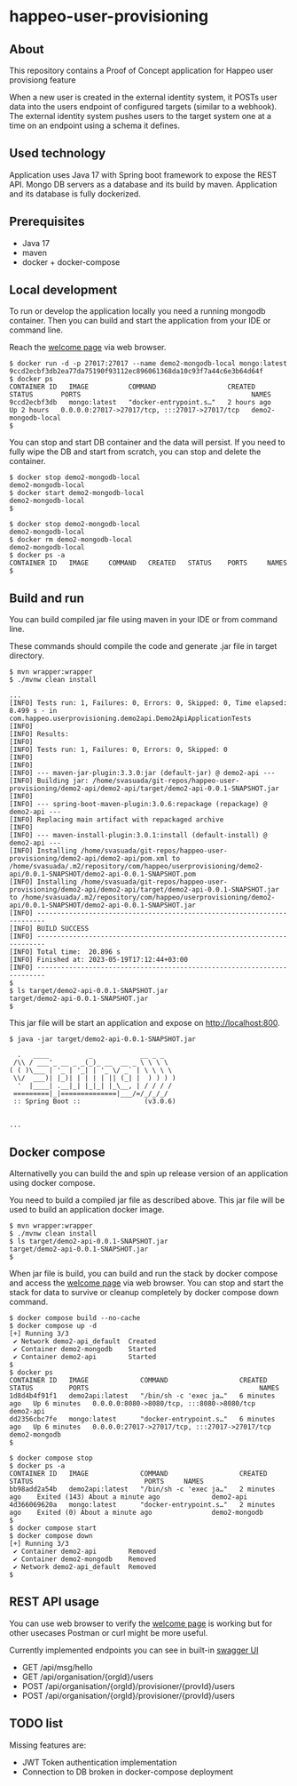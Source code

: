 # happeo-user-provisioning

## About
This repository contains a Proof of Concept application for Happeo user provisiong feature

When a new user is created in the external identity system, it POSTs user data into the
users endpoint of configured targets (similar to a webhook). The external identity
system pushes users to the target system one at a time on an endpoint using a schema it
defines.

## Used technology
Application uses Java 17 with Spring boot framework to expose the REST API.
Mongo DB servers as a database and its build by maven. 
Application and its database is fully dockerized.

## Prerequisites
- Java 17
- maven
- docker + docker-compose


## Local development
To run or develop the application locally you need a running mongodb container. 
Then you can build and start the application from your IDE or command line.

Reach the [welcome page](http://localhost:8080/api/msg/hello) via web browser.


```
$ docker run -d -p 27017:27017 --name demo2-mongodb-local mongo:latest
9ccd2ecbf3db2ea77da75190f93112ec896061368da10c93f7a44c6e3b64d64f
$ docker ps
CONTAINER ID   IMAGE          COMMAND                  CREATED       STATUS       PORTS                                           NAMES
9ccd2ecbf3db   mongo:latest   "docker-entrypoint.s…"   2 hours ago   Up 2 hours   0.0.0.0:27017->27017/tcp, :::27017->27017/tcp   demo2-mongodb-local
$
```

You can stop and start DB container and the data will persist. If you need to fully wipe the DB and start from scratch, you can stop and delete the container.
```
$ docker stop demo2-mongodb-local 
demo2-mongodb-local
$ docker start demo2-mongodb-local 
demo2-mongodb-local
$

$ docker stop demo2-mongodb-local 
demo2-mongodb-local
$ docker rm demo2-mongodb-local 
demo2-mongodb-local
$ docker ps -a
CONTAINER ID   IMAGE     COMMAND   CREATED   STATUS    PORTS     NAMES
$
```


## Build and run
You can build compiled jar file using maven in your IDE or from command line.

These commands should compile the code and generate .jar file in target directory.

```
$ mvn wrapper:wrapper
$ ./mvnw clean install

...
[INFO] Tests run: 1, Failures: 0, Errors: 0, Skipped: 0, Time elapsed: 8.499 s - in com.happeo.userprovisioning.demo2api.Demo2ApiApplicationTests
[INFO] 
[INFO] Results:
[INFO] 
[INFO] Tests run: 1, Failures: 0, Errors: 0, Skipped: 0
[INFO] 
[INFO] 
[INFO] --- maven-jar-plugin:3.3.0:jar (default-jar) @ demo2-api ---
[INFO] Building jar: /home/svasuada/git-repos/happeo-user-provisioning/demo2-api/demo2-api/target/demo2-api-0.0.1-SNAPSHOT.jar
[INFO] 
[INFO] --- spring-boot-maven-plugin:3.0.6:repackage (repackage) @ demo2-api ---
[INFO] Replacing main artifact with repackaged archive
[INFO] 
[INFO] --- maven-install-plugin:3.0.1:install (default-install) @ demo2-api ---
[INFO] Installing /home/svasuada/git-repos/happeo-user-provisioning/demo2-api/demo2-api/pom.xml to /home/svasuada/.m2/repository/com/happeo/userprovisioning/demo2-api/0.0.1-SNAPSHOT/demo2-api-0.0.1-SNAPSHOT.pom
[INFO] Installing /home/svasuada/git-repos/happeo-user-provisioning/demo2-api/demo2-api/target/demo2-api-0.0.1-SNAPSHOT.jar to /home/svasuada/.m2/repository/com/happeo/userprovisioning/demo2-api/0.0.1-SNAPSHOT/demo2-api-0.0.1-SNAPSHOT.jar
[INFO] ------------------------------------------------------------------------
[INFO] BUILD SUCCESS
[INFO] ------------------------------------------------------------------------
[INFO] Total time:  20.896 s
[INFO] Finished at: 2023-05-19T17:12:44+03:00
[INFO] ------------------------------------------------------------------------
$ 
$ ls target/demo2-api-0.0.1-SNAPSHOT.jar
target/demo2-api-0.0.1-SNAPSHOT.jar
$
```

This jar file will be start an application and expose on [http://localhost:800](http://localhost:8080).
```
$ java -jar target/demo2-api-0.0.1-SNAPSHOT.jar 

  .   ____          _            __ _ _
 /\\ / ___'_ __ _ _(_)_ __  __ _ \ \ \ \
( ( )\___ | '_ | '_| | '_ \/ _` | \ \ \ \
 \\/  ___)| |_)| | | | | || (_| |  ) ) ) )
  '  |____| .__|_| |_|_| |_\__, | / / / /
 =========|_|==============|___/=/_/_/_/
 :: Spring Boot ::                (v3.0.6)


...
```


## Docker compose
Alternativelly you can build the and spin up release version of an application using docker compose.

You need to build a compiled jar file as described above.
This jar file will be used to build an application docker image.

```
$ mvn wrapper:wrapper
$ ./mvnw clean install 
$ ls target/demo2-api-0.0.1-SNAPSHOT.jar
target/demo2-api-0.0.1-SNAPSHOT.jar
$

```

When jar file is build, you can build and run the stack by docker compose and access the [welcome page](http://localhost:8080/api/msg/hello) via web browser.
You can stop and start the stack for data to survive or cleanup completely by docker compose down command.

```
$ docker compose build --no-cache
$ docker compose up -d
[+] Running 3/3
 ✔ Network demo2-api_default  Created
 ✔ Container demo2-mongodb    Started
 ✔ Container demo2-api        Started  
$
$ docker ps
CONTAINER ID   IMAGE             COMMAND                  CREATED         STATUS         PORTS                                           NAMES
1d8d4b4f91f1   demo2api:latest   "/bin/sh -c 'exec ja…"   6 minutes ago   Up 6 minutes   0.0.0.0:8080->8080/tcp, :::8080->8080/tcp       demo2-api
dd2356cbc7fe   mongo:latest      "docker-entrypoint.s…"   6 minutes ago   Up 6 minutes   0.0.0.0:27017->27017/tcp, :::27017->27017/tcp   demo2-mongodb
$

$ docker compose stop
$ docker ps -a
CONTAINER ID   IMAGE             COMMAND                  CREATED          STATUS                            PORTS     NAMES
bb98add2a54b   demo2api:latest   "/bin/sh -c 'exec ja…"   2 minutes ago    Exited (143) About a minute ago             demo2-api
4d366069620a   mongo:latest      "docker-entrypoint.s…"   2 minutes ago    Exited (0) About a minute ago               demo2-mongodb
$
$ docker compose start
$ docker compose down
[+] Running 3/3
 ✔ Container demo2-api        Removed
 ✔ Container demo2-mongodb    Removed
 ✔ Network demo2-api_default  Removed
$
```

## REST API usage
You can use web browser to verify the [welcome page](http://localhost:8080/api/msg/hello) is working but for other usecases Postman or curl might be more useful.

Currently implemented endpoints you can see in built-in [swagger UI](http://localhost:8080/swagger-ui/index.html)
- GET /api/msg/hello
- GET /api/organisation/{orgId}/users
- POST /api/organisation/{orgId}/provisioner/{provId}/users
- POST /api/organisation/{orgId}/provisioner/{provId}/users


## TODO list
Missing features are:
- JWT Token authentication implementation
- Connection to DB broken in docker-compose deployment

